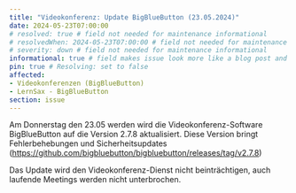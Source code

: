 ```yaml
---
title: "Videokonferenz: Update BigBlueButton (23.05.2024)"
date: 2024-05-23T07:00:00
# resolved: true # field not needed for maintenance informational
# resolvedWhen: 2024-05-23T07:00:00 # field not needed for maintenance informational
# severity: down # field not needed for maintenance informational
informational: true # field makes issue look more like a blog post and removes any references to downtime length
pin: true # Resolving: set to false
affected:
- Videokonferenzen (BigBlueButton)
- LernSax - BigBlueButton
section: issue
---
```


Am Donnerstag den 23.05 werden wird die Videokonferenz-Software BigBlueButton auf die Version 2.7.8 aktualisiert. Diese Version bringt Fehlerbehebungen und Sicherheitsupdates (https://github.com/bigbluebutton/bigbluebutton/releases/tag/v2.7.8)

Das Update wird den Videokonferenz-Dienst nicht beinträchtigen, auch laufende Meetings werden nicht unterbrochen.
